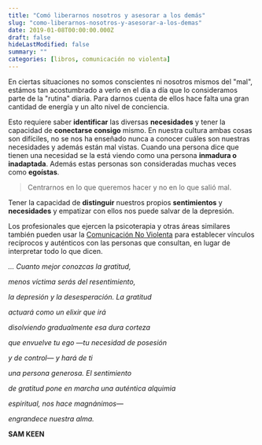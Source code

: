 ```yaml
---
title: "Comó liberarnos nosotros y asesorar a los demás"
slug: "como-liberarnos-nosotros-y-asesorar-a-los-demas"
date: 2019-01-08T00:00:00.000Z
draft: false
hideLastModified: false
summary: ""
categories: [libros, comunicación no violenta]
---
```


  En ciertas situaciones no somos conscientes ni nosotros mismos del "mal",
  estámos tan acostumbrado a verlo en el día a día que lo consideramos parte de
  la "rutina" diaria. Para darnos cuenta de ellos hace falta una gran cantidad
  de energía y un alto nivel de conciencia.

  Esto requiere saber __identificar__ las diversas __necesidades__ y tener la
  capacidad de __conectarse consigo__ mismo. En nuestra cultura ambas cosas son
  difíciles, no se nos ha enseñado nunca a conocer cuáles son nuestras
  necesidades y además están mal vistas. Cuando una persona dice que tienen
  una necesidad se la está viendo como una persona __inmadura o inadaptada__.
  Además estas personas son consideradas muchas veces como __egoístas__.

  > Centrarnos en lo que queremos hacer y no en lo que salió mal.

  Tener la capacidad de __distinguir__ nuestros propios __sentimientos__ y
  __necesidades__ y empatizar con ellos nos puede salvar de la depresión.

  Los profesionales que ejercen la psicoterapia y otras áreas similares también
  pueden usar la [Comunicación No Violenta] para establecer vínculos recíprocos
  y auténticos con las personas que consultan, en lugar de interpretar todo lo
  que dicen.

  [Comunicación No Violenta]: https://criskrus.com/index.php/category/libros/comunicacion-no-violenta/ "categoría comunicación no violenta en criskrus.com"

  *... Cuanto mejor conozcas la gratitud,*

  *menos víctima serás del resentimiento,*

  *la depresión y la desesperación. La gratitud*

  *actuará como un elixir que irá*

  *disolviendo gradualmente esa dura corteza*

  *que envuelve tu ego —tu necesidad de posesión*

  *y de control— y hará de ti*

  *una persona generosa. El sentimiento*

  *de gratitud pone en marcha una auténtica alquimia*

  *espiritual, nos hace magnánimos—*

  *engrandece nuestra alma.*

  __SAM KEEN__

